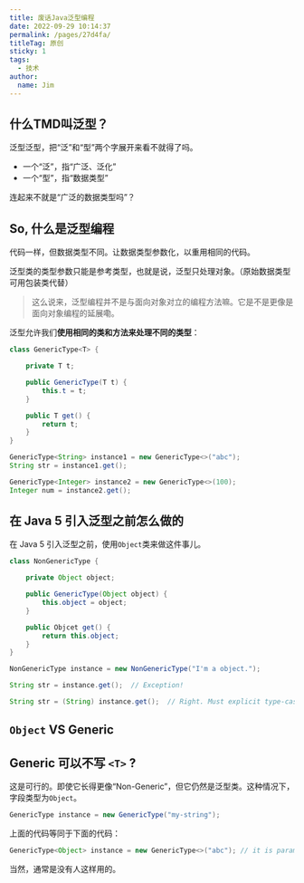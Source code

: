 ```yaml
---
title: 废话Java泛型编程
date: 2022-09-29 10:14:37
permalink: /pages/27d4fa/
titleTag: 原创
sticky: 1
tags:
  - 技术
author:
  name: Jim
---
```

## 什么TMD叫泛型？

泛型泛型，把“泛”和“型”两个字展开来看不就得了吗。

- 一个“泛”，指“广泛、泛化”
- 一个“型”，指“数据类型”

连起来不就是“广泛的数据类型吗”？

## So, 什么是泛型编程

代码一样，但数据类型不同。让数据类型参数化，以重用相同的代码。

泛型类的类型参数只能是参考类型，也就是说，泛型只处理对象。（原始数据类型可用包装类代替）

> 这么说来，泛型编程并不是与面向对象对立的编程方法嘛。它是不是更像是面向对象编程的延展嘞。

泛型允许我们**使用相同的类和方法来处理不同的类型**：

```java
class GenericType<T> { 

    private T t;

    public GenericType(T t) {
        this.t = t;
    }

    public T get() {
        return t;
    }
}
```

```java
GenericType<String> instance1 = new GenericType<>("abc");
String str = instance1.get();

GenericType<Integer> instance2 = new GenericType<>(100);
Integer num = instance2.get();
```

## 在 Java 5 引入泛型之前怎么做的

在 Java 5 引入泛型之前，使用`Object`类来做这件事儿。

```java
class NonGenericType { 

    private Object object;

    public GenericType(Object object) {
        this.object = object;
    }

    public Objcet get() {
        return this.object;
    }
}
```

```java
NonGenericType instance = new NonGenericType("I'm a object.");

String str = instance.get();  // Exception!

String str = (String) instance.get();  // Right. Must explicit type-casting
```



## `Object` VS Generic

## Generic 可以不写 `<T>` ?

这是可行的。即使它长得更像“Non-Generic”，但它仍然是泛型类。这种情况下，字段类型为`Object`。

```java
GenericType instance = new GenericType("my-string");
```

上面的代码等同于下面的代码：

```java
GenericType<Object> instance = new GenericType<>("abc"); // it is parameterized with Object
```

当然，通常是没有人这样用的。
